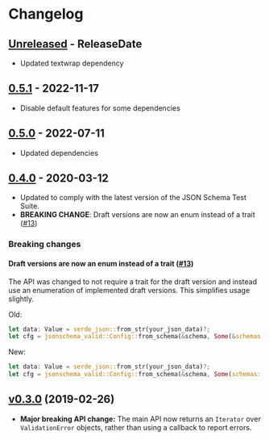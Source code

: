 # Changelog

<!-- next-header -->

## [Unreleased](https://github.com/mdboom/jsonschema-valid/compare/v0.5.1...master) - ReleaseDate

* Updated textwrap dependency

## [0.5.1](https://github.com/mdboom/jsonschema-valid/compare/v0.5.0...v0.5.1) - 2022-11-17

* Disable default features for some dependencies

## [0.5.0](https://github.com/mdboom/jsonschema-valid/compare/v0.4.0...v0.5.0) - 2022-07-11

* Updated dependencies

## [0.4.0](https://github.com/mdboom/jsonschema-valid/compare/v0.3.0...v0.4.0) - 2020-03-12

* Updated to comply with the latest version of the JSON Schema Test Suite.
* **BREAKING CHANGE**: Draft versions are now an enum instead of a trait ([#13](https://github.com/mdboom/jsonschema-valid/pull/13))

### Breaking changes

#### Draft versions are now an enum instead of a trait ([#13](https://github.com/mdboom/jsonschema-valid/pull/13))

The API was changed to not require a trait for the draft version and instead use an enumeration of implemented draft versions.
This simplifies usage slightly.

Old:

```rust
let data: Value = serde_json::from_str(your_json_data)?;
let cfg = jsonschema_valid::Config::from_schema(&schema, Some(&schemas::Draft6))?;
```

New:

```rust
let data: Value = serde_json::from_str(your_json_data)?;
let cfg = jsonschema_valid::Config::from_schema(&schema, Some(schemas::Draft::Draft6))?;
```

## [v0.3.0](https://github.com/mdboom/jsonschema-valid/compare/0.2.0...v0.3.0) (2019-02-26)

* **Major breaking API change:** The main API now returns an `Iterator` over
  `ValidationError` objects, rather than using a callback to report errors.
